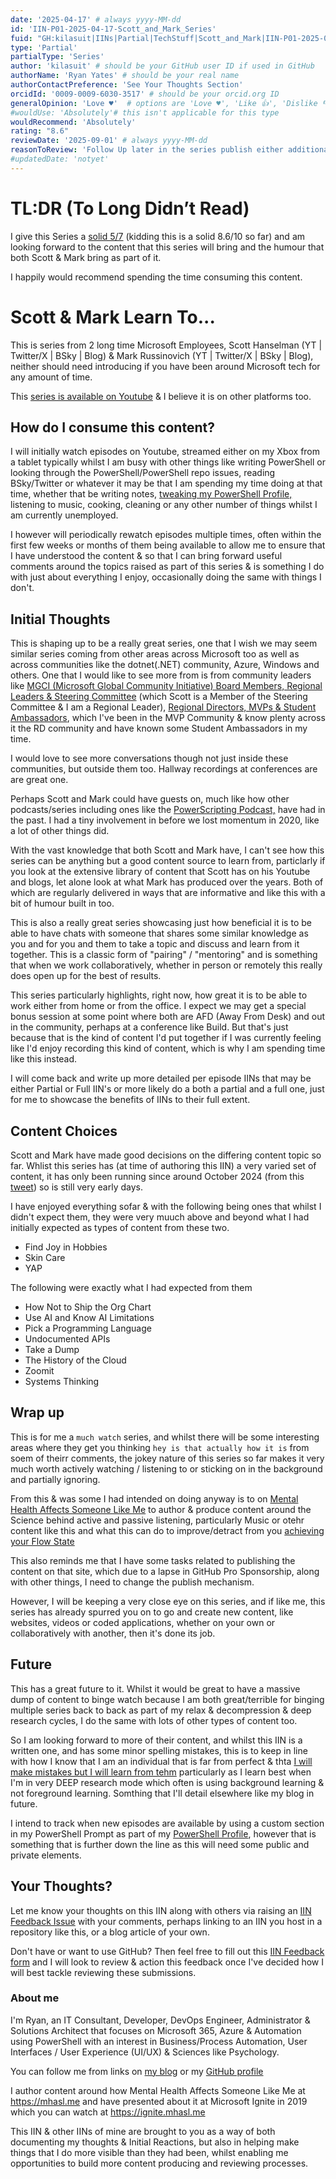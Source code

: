 ```yaml
---
date: '2025-04-17' # always yyyy-MM-dd
id: 'IIN-P01-2025-04-17-Scott_and_Mark_Series'
fuid: "GH:kilasuit|IINs|Partial|TechStuff|Scott_and_Mark|IIN-P01-2025-04-17-Series"
type: 'Partial'
partialType: 'Series' 
author: 'kilasuit' # should be your GitHub user ID if used in GitHub
authorName: 'Ryan Yates' # should be your real name
authorContactPreference: 'See Your Thoughts Section'
orcidId: '0009-0009-6030-3517' # should be your orcid.org ID
generalOpinion: 'Love ♥'  # options are 'Love ♥', 'Like 👍', 'Dislike 👎', 'Unsure 🤔'
#wouldUse: 'Absolutely'# this isn't applicable for this type
wouldRecommend: 'Absolutely'
rating: "8.6"
reviewDate: '2025-09-01' # always yyyy-MM-dd
reasonToReview: 'Follow Up later in the series publish either additional partial IIN or Full IIN'
#updatedDate: 'notyet'
---
```


# TL:DR (To Long Didn’t Read)

I give this Series a [solid 5/7](https://knowyourmeme.com/memes/fight-club-57-movie) (kidding this is a solid 8.6/10 so far) and am looking forward to the content that this series will bring and the humour that both Scott & Mark bring as part of it.

I happily would recommend spending the time consuming this content. 

# Scott & Mark Learn To...

This is series from 2 long time Microsoft Employees, Scott Hanselman (YT | Twitter/X | BSky | Blog) & Mark Russinovich (YT | Twitter/X | BSky | Blog), neither should need introducing if you have been around Microsoft tech for any amount of time.

This [series is available on Youtube](https://www.youtube.com/playlist?list=PL0M0zPgJ3HSf4XZvYgZPUXgSrfzBN26pf) & I believe it is on other platforms too.

## How do I consume this content?

I will initially watch episodes on Youtube, streamed either on my Xbox from a tablet typically whilst I am busy with other things like writing PowerShell or looking through the PowerShell/PowerShell repo issues, reading BSky/Twitter or whatever it may be that I am spending my time doing at that time, whether that be writing notes, [tweaking my PowerShell Profile,](https://github.com/kilasuit) listening to music, cooking, cleaning or any other number of things whilst I am currently unemployed.

I however will periodically rewatch episodes multiple times, often within the first few weeks or months of them being available to allow me to ensure that I have understood the content & so that I can bring forward useful comments around the topics raised as part of this series & is something I do with just about everything I enjoy, occasionally doing the same with things I don't.

## Initial Thoughts 

This is shaping up to be a really great series, one that I wish we may seem similar series coming from other areas across Microsoft too as well as across communities like the dotnet(.NET) community, Azure, Windows and others. One that I would like to see more from is from community leaders like [MGCI (Microsoft Global Community Initiative) Board Members, Regional Leaders & Steering Committee](https://adoption.microsoft.com/en-gb/microsoft-global-community-initiative/advisors/) (which Scott is a Member of the Steering Committee & I am a Regional Leader), [Regional Directors, MVPs & Student Ambassadors](https://mvp.microsoft.com), which I've been in the MVP Community & know plenty across it the RD community and have known some Student Ambassadors in my time. 

I would love to see more conversations though not just inside these communities, but outside them too. Hallway recordings at conferences are are great one. 

Perhaps Scott and Mark could have guests on, much like how other podcasts/series including ones like the [PowerScripting Podcast,](https://www.youtube.com/PowerScriptingLive) have had in the past. I had a tiny involvement in before we lost momentum in 2020, like a lot of other things did.

With the vast knowledge that both Scott and Mark have, I can't see how this series can be anything but a good content source to learn from, particlarly if you look at the extensive library of content that Scott has on his Youtube and blogs, let alone look at what Mark has produced over the years. Both of which are regularly delivered in ways that are informative and like this with a bit of humour built in too.

This is also a really great series showcasing just how beneficial it is to be able to have chats with someone that shares some similar knowledge as you and for you and them to take a topic and discuss and learn from it together. This is a classic form of "pairing" / "mentoring" and is something that when we work collaboratively, whether in person or remotely this really does open up for the best of results.

This series particularly highlights, right now, how great it is to be able to work either from home or from the office. I expect we may get a special bonus session at some point where both are AFD (Away From Desk) and out in the community, perhaps at a conference like Build. But that's just because that is the kind of content I'd put together if I was currently feeling like I'd enjoy recording this kind of content, which is why I am spending time like this instead. 

I will come back and write up more detailed per episode IINs that may be either Partial or Full IIN's or more likely do a both a partial and a full one, just for me to showcase the benefits of IINs to their full extent.

## Content Choices

Scott and Mark have made good decisions on the differing content topic so far.
Whlist this series has (at time of authoring this IIN) a very varied set of content, it has only been running since around October 2024 (from this [tweet](https://x.com/jolson88/status/1844553802437058862)) so is still very early days.

I have enjoyed everything sofar & with the following being ones that whilst I didn't expect them, they were very muuch above and beyond what I had initially expected as types of content from these two.

- Find Joy in Hobbies
- Skin Care
- YAP

The following were exactly what I had expected from them

- How Not to Ship the Org Chart
- Use AI and Know AI Limitations
- Pick a Programming Language
- Undocumented APIs
- Take a Dump
- The History of the Cloud
- Zoomit
- Systems Thinking


## Wrap up

This is for me a `much watch` series, and whilst there will be some interesting areas where they get you thinking `hey is that actually how it is` from soem of theirr comments, the jokey nature of this series so far makes it very much worth actively watching / listening to or sticking on in the background and partially ignoring.

From this & was some I had intended on doing anyway is to on [Mental Health Affects Someone Like Me](https://mhasl.me) to author & produce content around the Science behind active and passive listening, particularly Music or otehr content like this and what this can do to improve/detract from you [achieving your Flow State](https://mhasl.me/2023/08/22/flow-state-and-what-it-has-to-do-with-bruce-lees-famous-water-quote/)

This also reminds me that I have some tasks related to publishing the content on that site, which due to a lapse in GitHub Pro Sponsorship, along with other things, I need to change the publish mechanism.

However, I will be keeping a very close eye on this series, and if like me, this series has already spurred you on to go and create new content, like websites, videos or coded applications, whether on your own or collaboratively with another, then it's done its job.

## Future 

This has a great future to it. Whilst it would be great to have a massive dump of content to binge watch because I am both great/terrible for binging multiple series back to back as part of my relax & decompression & deep research cycles, I do the same with lots of other types of content too. 

So I am looking forward to more of their content, and whilst this IIN is a written one, and has some minor spelling mistakes, this is to keep in line with how I know that I am an individual that is far from perfect & thta [I will make mistakes but I will learn from tehm](https://blog.kilasuit.org/2023/07/08/i-will-make-mistakes-but-i-will-learn-from-them/) particularly as I learn best when I'm in very DEEP research mode which often is using background learning & not foreground learning. Somthing that I'll detail elsewhere like my blog in future.

I intend to track when new episodes are available by using a custom section in my PowerShell Prompt as part of my [PowerShell Profile](https://github.com/kilasuit/PSProfile), however that is something that is further down the line as this will need some public and private elements.

## Your Thoughts?

Let me know your thoughts on this IIN along with others via raising an [IIN Feedback Issue](https://github.com/kilasuit/IINs/issues/new?template=IINFeedback.yml) with your comments, perhaps linking to an IIN you host in a repository like this, or a blog article of your own.

Don't have or want to use GitHub? Then feel free to fill out this [IIN Feedback form](https://forms.office.com/e/ujs0533VUH) and I will look to review & action this feedback once I've decided how I will best tackle reviewing these submissions.

### About me

I'm Ryan, an IT Consultant, Developer, DevOps Engineer, Administrator & Solutions Architect that focuses on Microsoft 365, Azure & Automation using PowerShell with an interest in Business/Process Automation, User Interfaces / User Experience (UI/UX) & Sciences like Psychology.  

You can follow me from links on [my blog](https://blog.kilauit.org/) or my [GitHub profile](https://github.com/kilasuit/)

I author content around how Mental Health Affects Someone Like Me at https://mhasl.me and have presented about it at Microsoft Ignite in 2019 which you can watch at https://ignite.mhasl.me

This IIN & other IINs of mine are brought to you as a way of both documenting my thoughts & Initial Reactions, but also in helping make things that I do more visible than they had been, whilst enabling me opportunities to build more content producing and reviewing processes.

